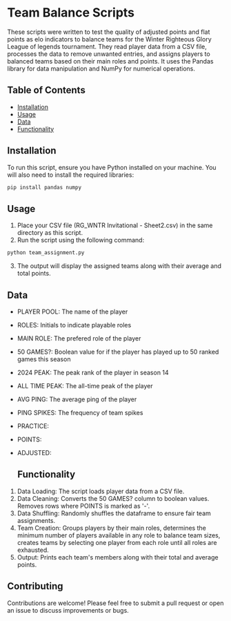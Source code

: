 # Team Balance Scripts

These scripts were written to test the quality of adjusted points and flat points as elo indicators to balance teams for the Winter Righteous Glory League of legends tournament. They read player data from a CSV file, processes the data to remove unwanted entries, and assigns players to balanced teams based on their main roles and points. It uses the Pandas library for data manipulation and NumPy for numerical operations.

## Table of Contents

- [Installation](#installation)
- [Usage](#usage)
- [Data](#data)
- [Functionality](#functionality)


## Installation

To run this script, ensure you have Python installed on your machine. You will also need to install the required libraries:

```bash
pip install pandas numpy
```
## Usage
1. Place your CSV file (RG_WNTR Invitational - Sheet2.csv) in the same directory as this script.
2. Run the script using the following command:

```bash
python team_assignment.py
```
3. The output will display the assigned teams along with their average and total points.

## Data
- PLAYER POOL: The name of the player
- ROLES: Initials to indicate playable roles
- MAIN ROLE: The prefered role of the player
- 50 GAMES?: Boolean value for if the player has played up to 50 ranked games this season
- 2024 PEAK: The peak rank of the player in season 14
- ALL TIME PEAK: The all-time peak of the player
- AVG PING: The average ping of the player
- PING SPIKES: The frequency of team spikes
- PRACTICE:
- POINTS:
- ADJUSTED:

  ## Functionality
1. Data Loading: The script loads player data from a CSV file.
2. Data Cleaning: Converts the 50 GAMES? column to boolean values. Removes rows where POINTS is marked as '-'.
3. Data Shuffling: Randomly shuffles the dataframe to ensure fair team assignments.
4. Team Creation: Groups players by their main roles, determines the minimum number of players available in any role to balance team sizes, creates teams by selecting one player from each role until all roles are exhausted.
5. Output: Prints each team's members along with their total and average points.


  ## Contributing
  Contributions are welcome! Please feel free to submit a pull request or open an issue to discuss improvements or bugs.
  
